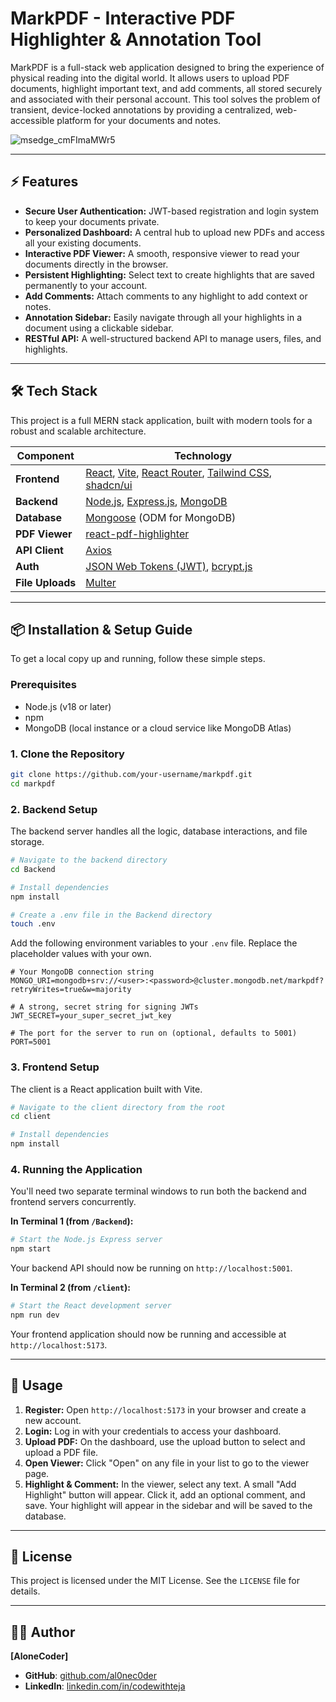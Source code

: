 
# MarkPDF - Interactive PDF Highlighter & Annotation Tool


MarkPDF is a full-stack web application designed to bring the experience of physical reading into the digital world. It allows users to upload PDF documents, highlight important text, and add comments, all stored securely and associated with their personal account. This tool solves the problem of transient, device-locked annotations by providing a centralized, web-accessible platform for your documents and notes.



![msedge_cmFImaMWr5](https://github.com/user-attachments/assets/ac7dcb3f-6377-44a3-8682-20a29d8c9d63)


---

## ⚡ Features

-   **Secure User Authentication:** JWT-based registration and login system to keep your documents private.
-   **Personalized Dashboard:** A central hub to upload new PDFs and access all your existing documents.
-   **Interactive PDF Viewer:** A smooth, responsive viewer to read your documents directly in the browser.
-   **Persistent Highlighting:** Select text to create highlights that are saved permanently to your account.
-   **Add Comments:** Attach comments to any highlight to add context or notes.
-   **Annotation Sidebar:** Easily navigate through all your highlights in a document using a clickable sidebar.
-   **RESTful API:** A well-structured backend API to manage users, files, and highlights.

---

## 🛠️ Tech Stack

This project is a full MERN stack application, built with modern tools for a robust and scalable architecture.

| Component      | Technology                                                                                                  |
| -------------- | ----------------------------------------------------------------------------------------------------------- |
| **Frontend** | [React](https://react.dev/), [Vite](https://vitejs.dev/), [React Router](https://reactrouter.com/), [Tailwind CSS](https://tailwindcss.com/), [shadcn/ui](https://ui.shadcn.com/) |
| **Backend** | [Node.js](https://nodejs.org/), [Express.js](https://expressjs.com/), [MongoDB](https://www.mongodb.com/)                                        |
| **Database** | [Mongoose](https://mongoosejs.com/) (ODM for MongoDB)                                                       |
| **PDF Viewer** | [react-pdf-highlighter](https://github.com/agentcooper/react-pdf-highlighter)                               |
| **API Client** | [Axios](https://axios-http.com/)                                                                            |
| **Auth** | [JSON Web Tokens (JWT)](https://jwt.io/), [bcrypt.js](https://github.com/dcodeIO/bcrypt.js)                      |
| **File Uploads** | [Multer](https://github.com/expressjs/multer)                                                               |

---

## 📦 Installation & Setup Guide

To get a local copy up and running, follow these simple steps.

### Prerequisites

-   Node.js (v18 or later)
-   npm
-   MongoDB (local instance or a cloud service like MongoDB Atlas)

### 1. Clone the Repository

```bash
git clone https://github.com/your-username/markpdf.git
cd markpdf
````

### 2\. Backend Setup

The backend server handles all the logic, database interactions, and file storage.

```bash
# Navigate to the backend directory
cd Backend

# Install dependencies
npm install

# Create a .env file in the Backend directory
touch .env
```

Add the following environment variables to your `.env` file. Replace the placeholder values with your own.

```env
# Your MongoDB connection string
MONGO_URI=mongodb+srv://<user>:<password>@cluster.mongodb.net/markpdf?retryWrites=true&w=majority

# A strong, secret string for signing JWTs
JWT_SECRET=your_super_secret_jwt_key

# The port for the server to run on (optional, defaults to 5001)
PORT=5001
```

### 3\. Frontend Setup

The client is a React application built with Vite.

```bash
# Navigate to the client directory from the root
cd client

# Install dependencies
npm install
```

### 4\. Running the Application

You'll need two separate terminal windows to run both the backend and frontend servers concurrently.

**In Terminal 1 (from `/Backend`):**

```bash
# Start the Node.js Express server
npm start
```

Your backend API should now be running on `http://localhost:5001`.

**In Terminal 2 (from `/client`):**

```bash
# Start the React development server
npm run dev
```

Your frontend application should now be running and accessible at `http://localhost:5173`.

-----

## 🚀 Usage

1.  **Register:** Open `http://localhost:5173` in your browser and create a new account.
2.  **Login:** Log in with your credentials to access your dashboard.
3.  **Upload PDF:** On the dashboard, use the upload button to select and upload a PDF file.
4.  **Open Viewer:** Click "Open" on any file in your list to go to the viewer page.
5.  **Highlight & Comment:** In the viewer, select any text. A small "Add Highlight" button will appear. Click it, add an optional comment, and save. Your highlight will appear in the sidebar and will be saved to the database.

-----

## 📄 License

This project is licensed under the MIT License. See the `LICENSE` file for details.

-----

## 👨‍💻 Author

**[AloneCoder]**

  * **GitHub**: [github.com/al0nec0der](https://www.google.com/search?q=https://github.com/al0nec0der)
  * **LinkedIn**: [linkedin.com/in/codewithteja](https://linkedin.com/in/codewithteja)


